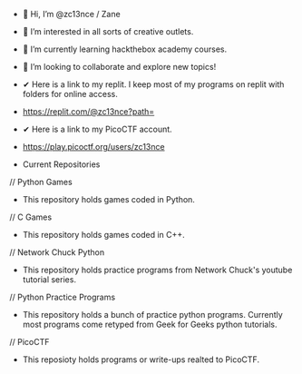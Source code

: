 - 👋 Hi, I’m @zc13nce / Zane
- 👀 I’m interested in all sorts of creative outlets.
- 🌱 I’m currently learning hackthebox academy courses.
- 💞️ I’m looking to collaborate and explore new topics!

- ✔ Here is a link to my replit. I keep most of my programs on replit with folders for online access.
- https://replit.com/@zc13nce?path=
- ✔ Here is a link to my PicoCTF account.
- https://play.picoctf.org/users/zc13nce

- Current Repositories

// Python Games

- This repository holds games coded in Python.

// C Games

- This repository holds games coded in C++.

// Network Chuck Python

- This repository holds practice programs from Network Chuck's youtube tutorial series.

// Python Practice Programs

- This repository holds a bunch of practice python programs. Currently most programs come retyped from Geek for Geeks python tutorials.

// PicoCTF

- This reposioty holds programs or write-ups realted to PicoCTF.
<!---
zc13nce/zc13nce is a ✨ special ✨ repository because its `README.md` (this file) appears on your GitHub profile.
You can click the Preview link to take a look at your changes.
--->
